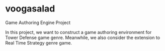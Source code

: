 # voogasalad

Game Authoring Engine Project

In this project, we want to construct a game authoring environment for Tower Defense game genre. Meanwhile, we also
consider the extension to Real Time Strategy genre game.

